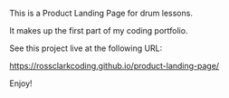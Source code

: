 This is a Product Landing Page for drum lessons.

It makes up the first part of my coding portfolio.

See this project live at the following URL:

https://rossclarkcoding.github.io/product-landing-page/

Enjoy!

